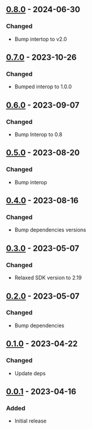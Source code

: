 ## [0.8.0] - 2024-06-30
### Changed
- Bump intertop to v2.0

## [0.7.0] - 2023-10-26
### Changed
- Bumped interop to 1.0.0

## [0.6.0] - 2023-09-07
### Changed
- Bump Interop to 0.8

## [0.5.0] - 2023-08-20
### Changed
- Bump interop

## [0.4.0] - 2023-08-16
### Changed
- Bump dependencies versions

## [0.3.0] - 2023-05-07
### Changed
- Relaxed SDK version to 2.19

## [0.2.0] - 2023-05-07
### Changed
- Bump dependencies

## [0.1.0] - 2023-04-22
### Changed
- Update deps

## [0.0.1] - 2023-04-16
### Added
- Initial release

[0.8.0]: https://github.com/f3ath/dart-http-interop-io/compare/0.7.0...0.8.0
[0.7.0]: https://github.com/f3ath/dart-http-interop-io/compare/0.6.0...0.7.0
[0.6.0]: https://github.com/f3ath/dart-http-interop-io/compare/0.5.0...0.6.0
[0.5.0]: https://github.com/f3ath/dart-http-interop-io/compare/0.4.0...0.5.0
[0.4.0]: https://github.com/f3ath/dart-http-interop-io/compare/0.3.0...0.4.0
[0.3.0]: https://github.com/f3ath/dart-http-interop-io/compare/0.2.0...0.3.0
[0.2.0]: https://github.com/f3ath/dart-http-interop-io/compare/0.1.0...0.2.0
[0.1.0]: https://github.com/f3ath/dart-http-interop-io/compare/0.0.1...0.1.0
[0.0.1]: https://github.com/f3ath/dart-http-interop-io/releases/tag/0.0.1
